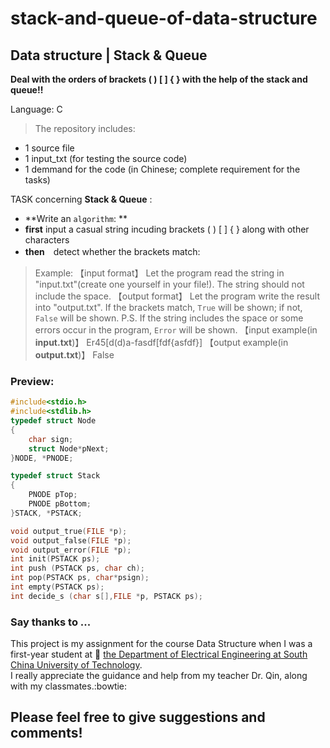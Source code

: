 # stack-and-queue-of-data-structure
## Data structure | Stack & Queue
__Deal with the orders of brackets ( ) [ ] { } with the help of the stack and queue!!__


Language: C </br>
> The repository includes:
* 1 source file
* 1 input_txt (for testing the source code)
* 1 demmand for the code (in Chinese; complete requirement for the tasks)

TASK concerning **Stack & Queue** :</br>
*   **Write an `algorithm`: **
*  __first__ input a casual string incuding brackets ( ) [ ] { } along with other characters
*  __then__　detect whether the brackets match:

>Example:
【input format】
Let the program read the string in "input.txt"(create one yourself in your file!). The string should not include the space.
【output format】
Let the program write the result into "output.txt". If the brackets match, `True` will be shown; if not, `False` will be shown.
P.S. If the string includes the space or some errors occur in the program, `Error` will be shown.
【input example(in __input.txt__)】
Er45[d(d)a-fasdf[fdf{asfdf}]
【output example(in __output.txt__)】 
False

### Preview:

```c
#include<stdio.h>
#include<stdlib.h>
typedef struct Node
{
	char sign;
	struct Node*pNext;
}NODE, *PNODE;

typedef struct Stack
{
	PNODE pTop;
	PNODE pBottom;
}STACK, *PSTACK;

void output_true(FILE *p);
void output_false(FILE *p);
void output_error(FILE *p);
int init(PSTACK ps);
int push (PSTACK ps, char ch);
int pop(PSTACK ps, char*psign);
int empty(PSTACK ps);
int decide_s (char s[],FILE *p, PSTACK ps);


```

### Say thanks to ...
This project is my assignment for the course Data Structure when I was a first-year student at :blue_book: [the Department of Electrical Engineering at South China University of Technology](http://www.scut.edu.cn/ee/). </br>
I really appreciate the guidance and help from my teacher Dr. Qin, along with my classmates.:bowtie:

## Please feel free to give suggestions and comments!
